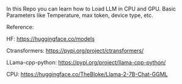In this Repo you can learn how to Load LLM in CPU and GPU.
Basic Parameters like Temperature, max token, device type, etc.

Reference:

HF: https://huggingface.co/models

Ctransformers: https://pypi.org/project/ctransformers/

LLama-cpp-python: https://pypi.org/project/llama-cpp-python/

CPU: https://huggingface.co/TheBloke/Llama-2-7B-Chat-GGML
